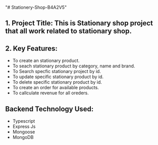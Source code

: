 "# Stationery-Shop-B4A2V5"

## 1. Project Title: This is Stationary shop project that all work related to stationary shop.

## 2. Key Features:

- To create an stationary product.
- To seach stationary product by category, name and brand.
- To Search specfic stationary project by id.
- To update specific stationary product by id.
- To delete specific stationary product by id.
- To create an order for available products.
- To callculate revenue for all oreders.

## Backend Technology Used:

- Typescript
- Express Js
- Mongoose
- MongoDB
